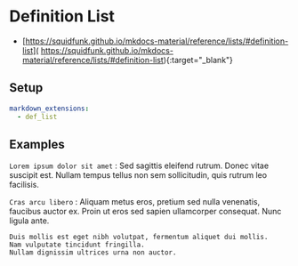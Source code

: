 # Definition List

* [https://squidfunk.github.io/mkdocs-material/reference/lists/#definition-list](
   https://squidfunk.github.io/mkdocs-material/reference/lists/#definition-list){:target="_blank"}

## Setup

```yaml
markdown_extensions:
  - def_list
```

## Examples

`Lorem ipsum dolor sit amet`
:   Sed sagittis eleifend rutrum. Donec vitae suscipit est. Nullam tempus
    tellus non sem sollicitudin, quis rutrum leo facilisis.

`Cras arcu libero`
:   Aliquam metus eros, pretium sed nulla venenatis, faucibus auctor ex. Proin
    ut eros sed sapien ullamcorper consequat. Nunc ligula ante.

    Duis mollis est eget nibh volutpat, fermentum aliquet dui mollis.
    Nam vulputate tincidunt fringilla.
    Nullam dignissim ultrices urna non auctor.
